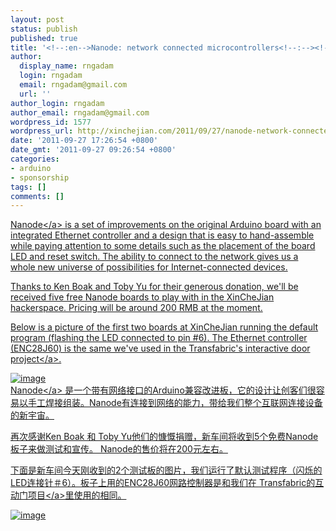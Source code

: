 ```yaml
---
layout: post
status: publish
published: true
title: '<!--:en-->Nanode: network connected microcontrollers<!--:--><!--:zh-->Nanode：带有网络接口的Arduino兼容的硬件<!--:-->'
author:
  display_name: rngadam
  login: rngadam
  email: rngadam@gmail.com
  url: ''
author_login: rngadam
author_email: rngadam@gmail.com
wordpress_id: 1577
wordpress_url: http://xinchejian.com/2011/09/27/nanode-network-connected-microcontrollers/
date: '2011-09-27 17:26:54 +0800'
date_gmt: '2011-09-27 09:26:54 +0800'
categories:
- arduino
- sponsorship
tags: []
comments: []
---
```

<p><!--:en--><a href="http:&#47;&#47;wiki.london.hackspace.org.uk&#47;view&#47;Project:Nanode">Nanode<&#47;a> is a set of improvements on the original Arduino board with an integrated Ethernet controller and a design that is easy to hand-assemble while paying attention to some details such as the placement of the board LED and reset switch. The ability to connect to the network gives us a whole new universe of possibilities for Internet-connected devices.</p>
<p>Thanks to Ken Boak and Toby Yu for their generous donation, we'll be received five free Nanode boards to play with in the XinCheJian hackerspace. Pricing will be around 200 RMB at the moment.</p>
<p>Below is a picture of the first two boards at XinCheJian running the default program (flashing the LED connected to pin #6). The Ethernet controller (ENC28J60) is the same we've used in the <a href="https:&#47;&#47;github.com&#47;xinchejian&#47;XinCheJian-Door&#47;blob&#47;master&#47;XBeeEtherShieldBridge&#47;XBeeEtherShieldBridge.pde">Transfabric's interactive door project<&#47;a>.</p>
<p><img style="display: block; margin-right: auto; margin-left: auto;" src="http:&#47;&#47;xinchejian.com&#47;wp-content&#47;uploads&#47;2011&#47;09&#47;wpid-IMG_20110927_172103.jpg" alt="image" &#47;><!--:--><!--:zh--><a href="http:&#47;&#47;wiki.london.hackspace.org.uk&#47;view&#47;Project:Nanode">Nanode<&#47;a> 是一个带有网络接口的Arduino兼容改进板，它的设计让创客们很容易以手工焊接组装。Nanode有连接到网络的能力，带给我们整个互联网连接设备的新宇宙。</p>
<p>再次感谢Ken Boak 和 Toby Yu他们的慷慨捐赠，新车间将收到5个免费Nanode板子来做测试和宣传。 Nanode的售价将在200元左右。</p>
<p>下面是新车间今天刚收到的2个测试板的图片，我们运行了默认测试程序（闪烁的LED连接针＃6）。板子上用的ENC28J60网路控制器是和我们在 <a href="https:&#47;&#47;github.com&#47;xinchejian&#47;XinCheJian-Door&#47;blob&#47;master&#47;XBeeEtherShieldBridge&#47;XBeeEtherShieldBridge.pde">Transfabric的互动门项目<&#47;a>里使用的相同。 </p>
<p><img style="display:block;margin-right:auto;margin-left:auto;" alt="image" src="http:&#47;&#47;xinchejian.com&#47;wp-content&#47;uploads&#47;2011&#47;09&#47;wpid-IMG_20110927_172103.jpg" &#47;><br />
<!--:--></p>
